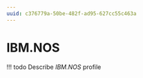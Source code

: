 ```yaml
---
uuid: c376779a-50be-482f-ad95-627cc55c463a
---
```


# IBM.NOS


<!-- prettier-ignore -->
!!! todo
    Describe *IBM.NOS* profile
